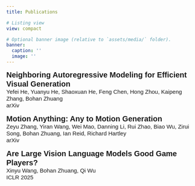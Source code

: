 ```yaml
---
title: Publications

# Listing view
view: compact

# Optional banner image (relative to `assets/media/` folder).
banner:
  caption: ''
  image: ''
---
```

<style>
  p {
    line-height: 1.2;
    margin-bottom: 0.8em;
  }

  .title{
    font-size: 20px;
    font-weight: bold;
    display: block;
    font-family: Arial, sans-serif;
  }

  .author{
    font-size: 15px;
    display: block;
    font-family: Arial, sans-serif;
  }

  .conference{
    font-size: 15px;
    display: block;
    font-family: Arial, sans-serif;
  }

  .new_line {
    display: inline-block;
    width: 20px;
  }
</style>

<span class="title">Neighboring Autoregressive Modeling for Efficient Visual Generation</span>
<span class="author">Yefei He, Yuanyu He, Shaoxuan He, Feng Chen, Hong Zhou, Kaipeng Zhang, Bohan Zhuang</span> 
<span class="conference">arXiv</span>
<span class="new_line"> </span>

<span class="title">Motion Anything: Any to Motion Generation</span>
<span class="author">Zeyu Zhang, Yiran Wang, Wei Mao, Danning Li, Rui Zhao, Biao Wu, Zirui Song, Bohan Zhuang, Ian Reid, Richard Hartley</span> 
<span class="conference">arXiv</span>
<span class="new_line"> </span>

<span class="title">Are Large Vision Language Models Good Game Players?</span>
<span class="author">Xinyu Wang, Bohan Zhuang, Qi Wu</span> 
<span class="conference">ICLR 2025</span>

